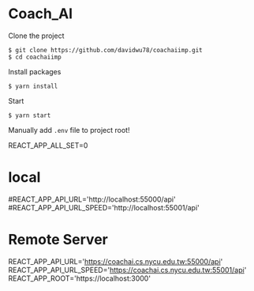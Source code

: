 # Coach_AI 

Clone the project 
```
$ git clone https://github.com/davidwu78/coachaiimp.git
$ cd coachaiimp
```

Install packages
```
$ yarn install
```

Start
```
$ yarn start
```

Manually add `.env` file to project root!

REACT_APP_ALL_SET=0
# local
#REACT_APP_API_URL='http://localhost:55000/api'
#REACT_APP_API_URL_SPEED='http://localhost:55001/api'
# Remote Server
REACT_APP_API_URL='https://coachai.cs.nycu.edu.tw:55000/api'
REACT_APP_API_URL_SPEED='https://coachai.cs.nycu.edu.tw:55001/api'
REACT_APP_ROOT='https://localhost:3000'


